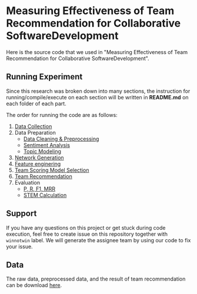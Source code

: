 # Measuring Effectiveness of Team Recommendation for Collaborative SoftwareDevelopment
Here is the source code that we used in "Measuring Effectiveness of Team Recommendation for Collaborative SoftwareDevelopment".

## Running Experiment
Since this research was broken down into many sections, the instruction for running/compile/execute on each section will be written in __README.md__ on each folder of each part.

The order for running the code are as follows:
1. [Data Collection](DataCollection/)
2. Data Preparation
   - [Data Cleaning & Preprocessing](DataPreparation/)
   - [Sentiment Analysis](SentimentAnalysis/)
   - [Topic Modeling](TopicModel/)
3. [Network Generation](NetworkGeneration/)
4. [Feature enginering](FeatureExtraction/)
5. [Team Scoring Model Selection](ModelSelection/)
6. [Team Recommendation](TeamRecommendation/)
7. Evaluation
   - [P, R, F1, MRR](Evaluation/)
   - [STEM Calculation](STEMCalculation/) 

## Support
If you have any questions on this project or get stuck during code execution, feel free to create issue on this repository together with `winnotwin` label.
We will generate the assignee team by using our code to fix your issue.

## Data
The raw data, preprocessed data, and the result of team recommendation can be download [here](https://drive.google.com/drive/folders/1XM9h2I39u-giybAF_e2pLlZ0PRy3e0ID?usp=sharing).
